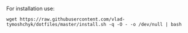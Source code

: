 For installation use:

```
wget https://raw.githubusercontent.com/vlad-tymoshchyk/dotfiles/master/install.sh -q -O - -o /dev/null | bash
```

